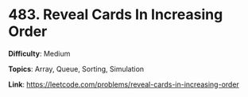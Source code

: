 # 483. Reveal Cards In Increasing Order

**Difficulty**: Medium

**Topics**: Array, Queue, Sorting, Simulation

**Link**: https://leetcode.com/problems/reveal-cards-in-increasing-order
